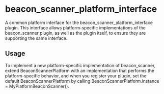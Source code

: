 # beacon_scanner_platform_interface

A common platform interface for the beacon_scanner_platform_interface plugin.
This interface allows platform-specific implementations of the beacon_scanner plugin, as well as the plugin itself, to ensure they are supporting the same interface.

## Usage

To implement a new platform-specific implementation of beacon_scanner, extend BeaconScannerPlatform with an implementation that performs the platform-specific behavior, 
and when you register your plugin, set the default BeaconScannerPlatform by calling
BeaconScannerPlatform.instance = MyPlatformBeaconScanner().
